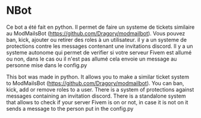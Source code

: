 # NBot

Ce bot a été fait en python.
Il permet de faire un systeme de tickets similaire au ModMailsBot (https://github.com/Dragory/modmailbot).
Vous pouvez ban, kick, ajouter ou retirer des roles à un utilisateur.
il y a un systeme de protections contre les messages contenant une invitations discord.
Il y a un systeme autonome qui permet de verifier si votre serveur Fivem est allumé ou non, dans le cas ou il n'est pas allumé cela envoie un message au personne mise dans le config.py



This bot was made in python.
It allows you to make a similar ticket system to ModMailsBot (https://github.com/Dragory/modmailbot).
You can ban, kick, add or remove roles to a user.
There is a system of protections against messages containing an invitation discord.
There is a standalone system that allows to check if your server Fivem is on or not, in case it is not on it sends a message to the person put in the config.py
